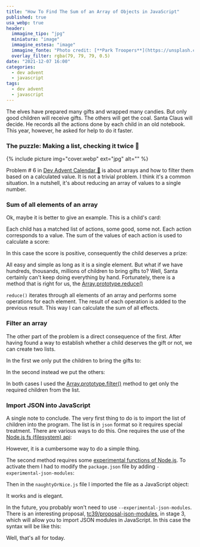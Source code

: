```yaml
---
title: "How To Find The Sum of an Array of Objects in JavaScript"
published: true
usa_webp: true
header:
  immagine_tipo: "jpg"
  miniatura: "image"
  immagine_estesa: "image"
  immagine_fonte: "Photo credit: [**Park Troopers**](https://unsplash.com/@parktroopers)"
  overlay_filter: rgba(79, 79, 79, 0.5)
date: "2021-12-07 16:00"
categories:
  - dev advent
  - javascript
tags:
  - dev advent
  - javascript
---
```


The elves have prepared many gifts and wrapped many candies. But only good children will receive gifts. The others will get the coal. Santa Claus will decide. He records all the actions done by each child in an old notebook. This year, however, he asked for help to do it faster.

### The puzzle: Making a list, checking it twice 📜

{% include picture img="cover.webp" ext="jpg" alt="" %}

Problem # 6 in [Dev Advent Calendar 🎅](https://github.com/devadvent/puzzle-6) is about arrays and how to filter them based on a calculated value. It is not a trivial problem. I think it's a common situation. In a nutshell, it's about reducing an array of values to a single number.

### Sum of all elements of an array

Ok, maybe it is better to give an example. This is a child's card:

<script src="https://gist.github.com/el3um4s/74d5280b8e19b9a9992446e6793451d8.js"></script>

Each child has a matched list of actions, some good, some not. Each action corresponds to a value. The sum of the values of each action is used to calculate a score:

<script src="https://gist.github.com/el3um4s/469ac6a9b58895eb932cf6e9ba606d4b.js"></script>

In this case the score is positive, consequently the child deserves a prize:

<script src="https://gist.github.com/el3um4s/97c7cf6c2bd51dc3af1bb1f76a332967.js"></script>

All easy and simple as long as it is a single element. But what if we have hundreds, thousands, millions of children to bring gifts to? Well, Santa certainly can't keep doing everything by hand. Fortunately, there is a method that is right for us, the [Array.prototype.reduce()](https://developer.mozilla.org/en-US/docs/Web/JavaScript/Reference/Global_Objects/Array/Reduce)

<script src="https://gist.github.com/el3um4s/9e17f8411e5f373918038b7fa7cbec65.js"></script>

`reduce()` iterates through all elements of an array and performs some operations for each element. The result of each operation is added to the previous result. This way I can calculate the sum of all effects.

### Filter an array

The other part of the problem is a direct consequence of the first. After having found a way to establish whether a child deserves the gift or not, we can create two lists.

In the first we only put the children to bring the gifts to:

<script src="https://gist.github.com/el3um4s/be2832e587b6b2e7240ff9306275dbdd.js"></script>

In the second instead we put the others:

<script src="https://gist.github.com/el3um4s/fb9df92ae724d276480266795fde3b32.js"></script>

In both cases I used the [Array.prototype.filter()](https://developer.mozilla.org/en-US/docs/Web/JavaScript/Reference/Global_Objects/Array/filter) method to get only the required children from the list.

### Import JSON into JavaScript

A single note to conclude. The very first thing to do is to import the list of children into the program. The list is in `json` format so it requires special treatment. There are various ways to do this. One requires the use of the [Node.js fs (filesystem) api](https://nodejs.org/api/fs.html):

<script src="https://gist.github.com/el3um4s/6b7a5491249fd850aac3cf2ea7a1e1eb.js"></script>

However, it is a cumbersome way to do a simple thing.

The second method requires some [experimental functions of Node.js](https://nodejs.medium.com/announcing-a-new-experimental-modules-1be8d2d6c2ff). To activate them I had to modify the `package.json` file by adding `-experimental-json-modules`:

<script src="https://gist.github.com/el3um4s/b9791da4c5728a8cd6c0176571b9ad4f.js"></script>

Then in the `naughtyOrNice.js` file I imported the file as a JavaScript object:

<script src="https://gist.github.com/el3um4s/d15c8a076a3aca9398d49016b4c96656.js"></script>

It works and is elegant.

In the future, you probably won't need to use `--experimental-json-modules`. There is an interesting proposal, [tc39/proposal-json-modules](https://github.com/tc39/proposal-json-modules), in stage 3, which will allow you to import JSON modules in JavaScript. In this case the syntax will be like this:

<script src="https://gist.github.com/el3um4s/669f4d3c748bd1fbc29efa195ab9c749.js"></script>

Well, that's all for today.
